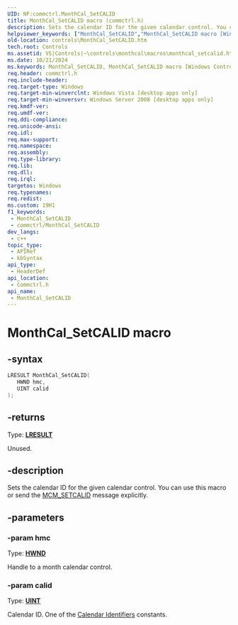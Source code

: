 ```yaml
---
UID: NF:commctrl.MonthCal_SetCALID
title: MonthCal_SetCALID macro (commctrl.h)
description: Sets the calendar ID for the given calendar control. You can use this macro or send the MCM_SETCALID message explicitly.
helpviewer_keywords: ["MonthCal_SetCALID","MonthCal_SetCALID macro [Windows Controls]","_shell_MonthCal_SetCALID","_shell_MonthCal_SetCALID_cpp","commctrl/MonthCal_SetCALID","controls.MonthCal_SetCALID","controls._shell_MonthCal_SetCALID"]
old-location: controls\MonthCal_SetCALID.htm
tech.root: Controls
ms.assetid: VS|Controls|~\controls\monthcal\macros\monthcal_setcalid.htm
ms.date: 10/21/2024
ms.keywords: MonthCal_SetCALID, MonthCal_SetCALID macro [Windows Controls], _shell_MonthCal_SetCALID, _shell_MonthCal_SetCALID_cpp, commctrl/MonthCal_SetCALID, controls.MonthCal_SetCALID, controls._shell_MonthCal_SetCALID
req.header: commctrl.h
req.include-header: 
req.target-type: Windows
req.target-min-winverclnt: Windows Vista [desktop apps only]
req.target-min-winversvr: Windows Server 2008 [desktop apps only]
req.kmdf-ver: 
req.umdf-ver: 
req.ddi-compliance: 
req.unicode-ansi: 
req.idl: 
req.max-support: 
req.namespace: 
req.assembly: 
req.type-library: 
req.lib: 
req.dll: 
req.irql: 
targetos: Windows
req.typenames: 
req.redist: 
ms.custom: 19H1
f1_keywords:
 - MonthCal_SetCALID
 - commctrl/MonthCal_SetCALID
dev_langs:
 - c++
topic_type:
 - APIRef
 - kbSyntax
api_type:
 - HeaderDef
api_location:
 - Commctrl.h
api_name:
 - MonthCal_SetCALID
---
```


# MonthCal_SetCALID macro

## -syntax

```cpp
LRESULT MonthCal_SetCALID(
   HWND hmc,
   UINT calid
);
```

## -returns

Type: **[LRESULT](/windows/desktop/winprog/windows-data-types)**

Unused.


## -description

Sets the calendar ID for the given calendar control. You can use this macro or send the <a href="/windows/desktop/Controls/mcm-setcalid">MCM_SETCALID</a> message explicitly.

## -parameters

### -param hmc

Type: <b><a href="/windows/desktop/WinProg/windows-data-types">HWND</a></b>

Handle to a month calendar control.

### -param calid

Type: <b><a href="/windows/desktop/WinProg/windows-data-types">UINT</a></b>

Calendar ID. One of the <a href="/windows/desktop/Intl/calendar-identifiers">Calendar Identifiers</a> constants.
